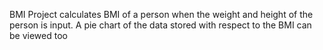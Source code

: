 BMI Project calculates BMI of a person when the weight and height of the person is input.
A pie chart of the data stored with respect to the BMI can be viewed too
